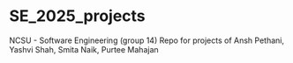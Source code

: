 # SE_2025_projects
NCSU - Software Engineering (group 14) Repo for projects of Ansh Pethani, Yashvi Shah, Smita Naik, Purtee Mahajan
